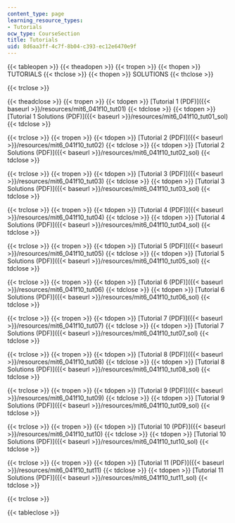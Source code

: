 ```yaml
---
content_type: page
learning_resource_types:
- Tutorials
ocw_type: CourseSection
title: Tutorials
uid: 8d6aa3ff-4c7f-8b04-c393-ec12e6470e9f
---
```


{{< tableopen >}}
{{< theadopen >}}
{{< tropen >}}
{{< thopen >}}
TUTORIALS
{{< thclose >}}
{{< thopen >}}
SOLUTIONS
{{< thclose >}}

{{< trclose >}}

{{< theadclose >}}
{{< tropen >}}
{{< tdopen >}}
[Tutorial 1 (PDF)]({{< baseurl >}}/resources/mit6_041f10_tut01)
{{< tdclose >}}
{{< tdopen >}}
[Tutorial 1 Solutions (PDF)]({{< baseurl >}}/resources/mit6_041f10_tut01_sol)
{{< tdclose >}}

{{< trclose >}}
{{< tropen >}}
{{< tdopen >}}
[Tutorial 2 (PDF)]({{< baseurl >}}/resources/mit6_041f10_tut02)
{{< tdclose >}}
{{< tdopen >}}
[Tutorial 2 Solutions (PDF)]({{< baseurl >}}/resources/mit6_041f10_tut02_sol)
{{< tdclose >}}

{{< trclose >}}
{{< tropen >}}
{{< tdopen >}}
[Tutorial 3 (PDF)]({{< baseurl >}}/resources/mit6_041f10_tut03)
{{< tdclose >}}
{{< tdopen >}}
[Tutorial 3 Solutions (PDF)]({{< baseurl >}}/resources/mit6_041f10_tut03_sol)
{{< tdclose >}}

{{< trclose >}}
{{< tropen >}}
{{< tdopen >}}
[Tutorial 4 (PDF)]({{< baseurl >}}/resources/mit6_041f10_tut04)
{{< tdclose >}}
{{< tdopen >}}
[Tutorial 4 Solutions (PDF)]({{< baseurl >}}/resources/mit6_041f10_tut04_sol)
{{< tdclose >}}

{{< trclose >}}
{{< tropen >}}
{{< tdopen >}}
[Tutorial 5 (PDF)]({{< baseurl >}}/resources/mit6_041f10_tut05)
{{< tdclose >}}
{{< tdopen >}}
[Tutorial 5 Solutions (PDF)]({{< baseurl >}}/resources/mit6_041f10_tut05_sol)
{{< tdclose >}}

{{< trclose >}}
{{< tropen >}}
{{< tdopen >}}
[Tutorial 6 (PDF)]({{< baseurl >}}/resources/mit6_041f10_tut06)
{{< tdclose >}}
{{< tdopen >}}
[Tutorial 6 Solutions (PDF)]({{< baseurl >}}/resources/mit6_041f10_tut06_sol)
{{< tdclose >}}

{{< trclose >}}
{{< tropen >}}
{{< tdopen >}}
[Tutorial 7 (PDF)]({{< baseurl >}}/resources/mit6_041f10_tut07)
{{< tdclose >}}
{{< tdopen >}}
[Tutorial 7 Solutions (PDF)]({{< baseurl >}}/resources/mit6_041f10_tut07_sol)
{{< tdclose >}}

{{< trclose >}}
{{< tropen >}}
{{< tdopen >}}
[Tutorial 8 (PDF)]({{< baseurl >}}/resources/mit6_041f10_tut08)
{{< tdclose >}}
{{< tdopen >}}
[Tutorial 8 Solutions (PDF)]({{< baseurl >}}/resources/mit6_041f10_tut08_sol)
{{< tdclose >}}

{{< trclose >}}
{{< tropen >}}
{{< tdopen >}}
[Tutorial 9 (PDF)]({{< baseurl >}}/resources/mit6_041f10_tut09)
{{< tdclose >}}
{{< tdopen >}}
[Tutorial 9 Solutions (PDF)]({{< baseurl >}}/resources/mit6_041f10_tut09_sol)
{{< tdclose >}}

{{< trclose >}}
{{< tropen >}}
{{< tdopen >}}
[Tutorial 10 (PDF)]({{< baseurl >}}/resources/mit6_041f10_tut10)
{{< tdclose >}}
{{< tdopen >}}
[Tutorial 10 Solutions (PDF)]({{< baseurl >}}/resources/mit6_041f10_tut10_sol)
{{< tdclose >}}

{{< trclose >}}
{{< tropen >}}
{{< tdopen >}}
[Tutorial 11 (PDF)]({{< baseurl >}}/resources/mit6_041f10_tut11)
{{< tdclose >}}
{{< tdopen >}}
[Tutorial 11 Solutions (PDF)]({{< baseurl >}}/resources/mit6_041f10_tut11_sol)
{{< tdclose >}}

{{< trclose >}}

{{< tableclose >}}